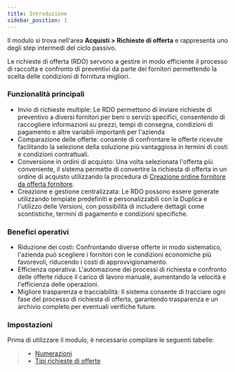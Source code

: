 ```yaml
---
title: Introduzione
sidebar_position: 1
---
```


Il modulo si trova nell'area **Acquisti > Richieste di offerta** e rappresenta uno degli step intermedi del ciclo passivo.

Le richieste di offerta (RDO) servono a gestire in modo efficiente il processo di raccolta e confronto di preventivi da parte dei fornitori permettendo la scelta delle condizioni di fornitura migliori.

### Funzionalità principali

- Invio di richieste multiple: Le RDO permettono di inviare richieste di preventivo a diversi fornitori per beni o servizi specifici, consentendo di raccogliere informazioni su prezzi, tempi di consegna, condizioni di pagamento e altre variabili importanti per l'azienda
- Comparazione delle offerte: consente di confrontare le offerte ricevute facilitando la selezione della soluzione più vantaggiosa in termini di costi e condizioni contrattuali.
- Conversione in ordini di acquisto: Una volta selezionata l'offerta più conveniente, il sistema permette di convertire la richiesta di offerta in un ordine di acquisto utilizzando la procedura di [Creazione ordine fornitore da offerta fornitore](/docs/purchase/offer-request/procedures/order-creation). 
- Creazione e gestione centralizzata: Le RDO possono essere generate utilizzando template predefiniti e personalizzabili con la Duplica e l'utilizzo delle Versioni, con possibilità di includere dettagli come scontistiche, termini di pagamento e condizioni specifiche.

### Benefici operativi

- Riduzione dei costi: Confrontando diverse offerte in modo sistematico, l'azienda può scegliere i fornitori con le condizioni economiche più favorevoli, riducendo i costi di approvvigionamento.
- Efficienza operativa: L'automazione dei processi di richiesta e confronto delle offerte riduce il carico di lavoro manuale, aumentando la velocità e l'efficienza delle operazioni.
- Migliore trasparenza e tracciabilità: Il sistema consente di tracciare ogni fase del processo di richiesta di offerta, garantendo trasparenza e un archivio completo per eventuali verifiche future.

### Impostazioni

Prima di utilizzare il modulo, è necessario compilare le seguenti tabelle:    
> - [Numerazioni](/docs/configurations/tables/fluentis-numerations) 
> - [Tipi richieste di offerte](/docs/configurations/tables/purchase/purchase-offer-type)
